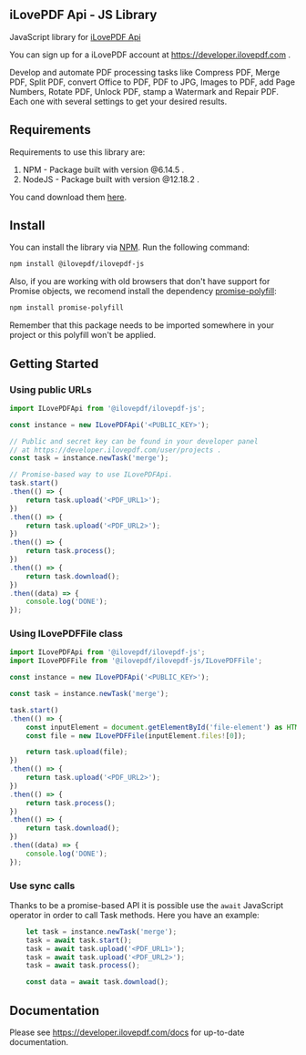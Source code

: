 iLovePDF Api - JS Library
--------------------------

JavaScript library for [iLovePDF Api](https://developer.ilovepdf.com)

You can sign up for a iLovePDF account at https://developer.ilovepdf.com .

Develop and automate PDF processing tasks like Compress PDF, Merge PDF, Split PDF, convert Office to PDF, PDF to JPG, Images to PDF, add Page Numbers, Rotate PDF, Unlock PDF, stamp a Watermark and Repair PDF. Each one with several settings to get your desired results.

## Requirements

Requirements to use this library are:

1. NPM - Package built with version @6.14.5 .
2. NodeJS - Package built with version @12.18.2 .

You cand download them [here](https://nodejs.org/en).

## Install

You can install the library via [NPM](https://www.npmjs.com). Run the following command:

```bash
npm install @ilovepdf/ilovepdf-js
```

Also, if you are working with old browsers that don't have support for Promise objects, we recomend install the dependency [promise-polyfill](https://www.npmjs.com/package/promise-polyfill):

```bash
npm install promise-polyfill
```

Remember that this package needs to be imported somewhere in your project or this polyfill won't be applied.

## Getting Started

### Using public URLs

```js
import ILovePDFApi from '@ilovepdf/ilovepdf-js';

const instance = new ILovePDFApi('<PUBLIC_KEY>');

// Public and secret key can be found in your developer panel
// at https://developer.ilovepdf.com/user/projects .
const task = instance.newTask('merge');

// Promise-based way to use ILovePDFApi.
task.start()
.then(() => {
    return task.upload('<PDF_URL1>');
})
.then(() => {
    return task.upload('<PDF_URL2>');
})
.then(() => {
    return task.process();
})
.then(() => {
    return task.download();
})
.then((data) => {
    console.log('DONE');
});
```

### Using ILovePDFFile class

```js
import ILovePDFApi from '@ilovepdf/ilovepdf-js';
import ILovePDFFile from '@ilovepdf/ilovepdf-js/ILovePDFFile';

const instance = new ILovePDFApi('<PUBLIC_KEY>');

const task = instance.newTask('merge');

task.start()
.then(() => {
    const inputElement = document.getElementById('file-element') as HTMLInputElement;
    const file = new ILovePDFFile(inputElement.files![0]);

    return task.upload(file);
})
.then(() => {
    return task.upload('<PDF_URL2>');
})
.then(() => {
    return task.process();
})
.then(() => {
    return task.download();
})
.then((data) => {
    console.log('DONE');
});
```

### Use sync calls

Thanks to be a promise-based API it is possible use the `await` JavaScript operator in order to call Task methods. Here you have an example:

```js
    let task = instance.newTask('merge');
    task = await task.start();
    task = await task.upload('<PDF_URL1>');
    task = await task.upload('<PDF_URL2>');
    task = await task.process();

    const data = await task.download();
```

## Documentation

Please see https://developer.ilovepdf.com/docs for up-to-date documentation.